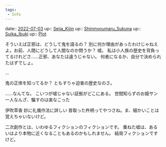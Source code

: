 ```yaml
---
tags:
 - Info
---
```


date:: [2022-07-03](Daily_Note/2022-07-03.md)
up:: [Seija_Kijin](../Bar/Novel/Touhou_Project/Seija_Kijin.md)
up:: [Shinmyoumaru_Sukuna](../Bar/Novel/Touhou_Project/Shinmyoumaru_Sukuna.md)
up:: [Suika_Ibuki](../Bar/Novel/Touhou_Project/Suika_Ibuki.md)
up:: [Plot](../Bar/Novel/Chaos/Plot.md)

そういえば正邪は、どうして鬼を語るの？
別に何か理由があったわけじゃねえよ。お前、人間にどうして人間なのか問うか？
嘘。
私は小人族の歴史を背負ってるけれどさ……正邪、あなたは違うじゃない。
何者になるか、自分で決められたはずでしょ。

…

鬼の正体を知ってるか？
ともすりゃ迫害の歴史なのさ。

……なんてな。
こいつが嘘じゃない証拠がどこにある。
世間知らずのお姫サン一人なんざ、騙すのは楽なこった

伊吹萃香
妙に礼儀作法に詳しい
昔取った杵柄ってやつさね。ま、細かいことは覚えちゃいないけど。

二次創作とは、いわゆるフィクションのフィクションです。
重ねた嘘は、あるいはより本物に近くなることもあるのかもしれません。
結局フィクションですけど。